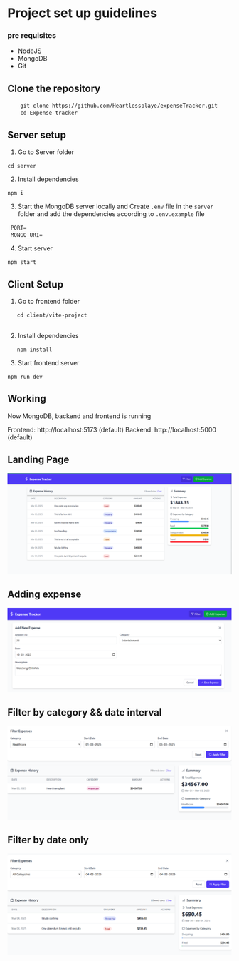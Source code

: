 # Project set up guidelines

### pre requisites

- NodeJS
- MongoDB
- Git

## Clone the repository

```
    git clone https://github.com/Heartlessplaye/expenseTracker.git
    cd Expense-tracker
```



## Server setup

1. Go to Server folder

```
cd server

```

2. Install dependencies

```
npm i

```

3. Start the MongoDB server locally  and Create `.env` file in the `server` folder and add the dependencies according to `.env.example` file

```
 PORT=
 MONGO_URI=

```

4. Start server

```
npm start

```

## Client Setup

1. Go to frontend folder

```
   cd client/vite-project
   

```

2. Install dependencies

```
   npm install

```

3. Start frontend server

```
npm run dev

```

## Working
Now MongoDB, backend and frontend is running 

Frontend: http://localhost:5173 (default)
Backend: http://localhost:5000 (default)

## Landing Page 
![landing page](image.png)

## Adding expense
![adding expense](image-1.png)

## Filter by category && date interval
![filter by category](image-2.png)

## Filter by date only
![filter by dates](image-3.png)